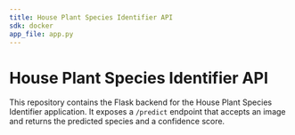 ```yaml
---
title: House Plant Species Identifier API
sdk: docker
app_file: app.py
---
```


# House Plant Species Identifier API

This repository contains the Flask backend for the House Plant Species Identifier application. It exposes a `/predict` endpoint that accepts an image and returns the predicted species and a confidence score.